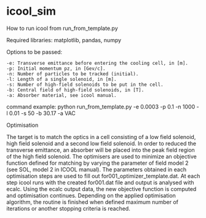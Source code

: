 # icool_sim


How to run icool from run_from_template.py

Required libraries: matplotlib, pandas, numpy

Options to be passed:

    -e: Transverse emittance before entering the cooling cell, in [m].
    -p: Initial momentum pz, in [Gev/c].
    -n: Number of particles to be tracked (initial).
    -l: Length of a single solenoid, in [m].
    -s: Number of high-field solenoids to be put in the cell.
    -b: Central field of high-field solenoids, in [T].
    -a: Absorber material, see icool manual.

command example: python run_from_template.py -e 0.0003 -p 0.1 -n 1000 -l 0.01 -s 50 -b 30.17 -a VAC


Optimisation

The target is to match the optics in a cell consisting of a low field solenoid, high field solenoid and a second low field solenoid. In order to reduced the transverse emittance, an absorber will be placed into the peak field region of the high field solenoid. 
The optimisers are used to minimize an objective function defined for matching by varying the parameter of field model 2 (see SOL, model 2 in ICOOL manual). The parameters obtained in each optimisation steps are used to fill out for001_optimizer_template.dat. At each step icool runs with the created for001.dat file and output is analysed with ecalc. Using the ecalc output data, the new objective function is computed and optimisation continues.
Depending on the applied optimisation algorithm, the routine is finished when defined maximum number of iterations or another stopping criteria is reached. 
